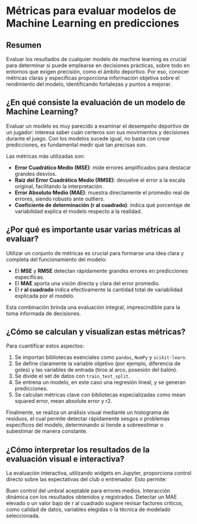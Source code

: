 # Métricas para evaluar modelos de Machine Learning en predicciones

## Resumen

Evaluar los resultados de cualquier modelo de machine learning es crucial para determinar si puede emplearse en decisiones prácticas, sobre todo en entornos que exigen precisión, como el ámbito deportivo. Por eso, conocer métricas claras y específicas proporciona información objetiva sobre el rendimiento del modelo, identificando fortalezas y puntos a mejorar.

## ¿En qué consiste la evaluación de un modelo de Machine Learning?
Evaluar un modelo es muy parecido a examinar el desempeño deportivo de un jugador: interesa saber cuán certeros son sus movimientos y decisiones durante el juego. Con los modelos sucede igual, no basta con crear predicciones, es fundamental medir qué tan precisas son.

Las métricas más utilizadas son:

* **Error Cuadrático Medio (MSE)**: mide errores amplificados para destacar grandes desvíos.
* **Raíz del Error Cuadrático Medio (RMSE)**: devuelve el error a la escala original, facilitando la interpretación.
* **Error Absoluto Medio (MAE)**: muestra directamente el promedio real de errores, siendo robusto ante outliers.
* **Coeficiente de determinación (r al cuadrado)**: indica qué porcentaje de variabilidad explica el modelo respecto a la realidad.

## ¿Por qué es importante usar varias métricas al evaluar?
Utilizar un conjunto de métricas es crucial para formarse una idea clara y completa del funcionamiento del modelo:

* El **MSE** y **RMSE** detectan rápidamente grandes errores en predicciones específicas.
* El **MAE** aporta una visión directa y clara del error promedio.
* El **r al cuadrado** indica efectivamente la cantidad total de variabilidad explicada por el modelo.

Esta combinación brinda una evaluación integral, imprescindible para la toma informada de decisiones.

## ¿Cómo se calculan y visualizan estas métricas?
Para cuantificar estos aspectos:

1. Se importan bibliotecas esenciales como `pandas`, `NumPy` y `scikit-learn`.
2. Se define claramente la variable objetivo (por ejemplo, diferencia de goles) y las variables de entrada (tiros al arco, posesión del balón).
3. Se divide el set de datos con `train_test_split`.
4. Se entrena un modelo, en este caso una regresión lineal, y se generan predicciones.
5. Se calculan métricas clave con bibliotecas especializadas como mean squared error, mean absolute error y r2.

Finalmente, se realiza un análisis visual mediante un histograma de residuos, el cual permite detectar rápidamente sesgos o problemas específicos del modelo, determinando si tiende a sobreestimar o subestimar de manera constante.

## ¿Cómo interpretar los resultados de la evaluación visual e interactiva?
La evaluación interactiva, utilizando widgets en Jupyter, proporciona control directo sobre las expectativas del club o entrenador. Esto permite:

Buen control del umbral aceptable para errores medios.
Interacción dinámica con los resultados obtenidos y registrados.
Detectar un MAE elevado o un valor bajo de r al cuadrado sugiere revisar factores críticos, como calidad de datos, variables elegidas o la técnica de modelado seleccionada.